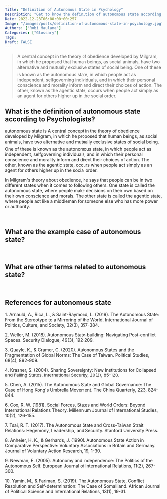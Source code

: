 ```yaml
---
Title: "Definition of Autonomous State in Psychology"
Description: "Get to know the definition of autonomous state according to psychologists."
Date: 2022-12-23T06:00:00+00:257
Image: "/images/posts/definition-of-autonomous-state-in-psychology.jpg"
Authors: ["Robi Maulana"]
Categories: ["Glossary"]
Tags: 
Draft: FALSE
---
```





> A central concept in the theory of obedience developed by Milgram, in which he proposed that human beings, as social animals, have two alternative and mutually exclusive states of social being. One of these is known as the autonomous state, in which people act as independent, selfgoverning individuals, and in which their personal conscience and morality inform and direct their choices of action. The other, known as the agentic state, occurs when people act simply as an agent for others higher up in the social order.

## What is the definition of autonomous state according to Psychologists?

autonomous state is A central concept in the theory of obedience developed by Milgram, in which he proposed that human beings, as social animals, have two alternative and mutually exclusive states of social being. One of these is known as the autonomous state, in which people act as independent, selfgoverning individuals, and in which their personal conscience and morality inform and direct their choices of action. The other, known as the agentic state, occurs when people act simply as an agent for others higher up in the social order.

In Milgram's theory about obedience, he says that people can be in two different states when it comes to following others. One state is called the autonomous state, where people make decisions on their own based on their own conscience and morals. The other state is called the agentic state, where people act like a middleman for someone else who has more power or authority.

 

## What are the example case of autonomous state?

 

## What are other terms related to autonomous state?

 

## References for autonomous state

1\. Arnauld, A., Rica, L., & Saint-Raymond, L. (2019). The Autonomous State: From the Stereotype to a Mirroring of the World. International Journal of Politics, Culture, and Society, 32(3), 357-384.

2\. Weller, M. (2018). Autonomous State-building: Navigating Post-conflict Spaces. Security Dialogue, 49(3), 192-209.

3\. Quayle, K., & Cramer, C. (2020). Autonomous States and the Fragmentation of Global Norms: The Case of Taiwan. Political Studies, 68(4), 892-909.

4\. Krasner, S. (2004). Sharing Sovereignty: New Institutions for Collapsed and Failing States. International Security, 29(2), 85-120.

5\. Chen, A. (2015). The Autonomous State and Global Governance: The Case of Hong Kong's Umbrella Movement. The China Quarterly, 223, 824-844.

6\. Cox, R. W. (1981). Social Forces, States and World Orders: Beyond International Relations Theory. Millennium Journal of International Studies, 10(2), 126-155.

7\. Tsai, R. T. (2017). The Autonomous State and Cross-Taiwan Strait Relations: Hegemony, Leadership, and Security. Stanford University Press.

8\. Anheier, H. K., & Gerhards, J. (1990). Autonomous State Action in Comparative Perspective: Voluntary Associations in Britain and Germany. Journal of Voluntary Action Research, 19, 1-30.

9\. Newman, E. (2005). Autonomy and Independence: The Politics of the Autonomous Self. European Journal of International Relations, 11(2), 267-300.

10\. Yamin, M., & Fariman, S. (2019). The Autonomous State, Conflict Resolution and Self-determination: The Case of Somaliland. African Journal of Political Science and International Relations, 13(1), 19-31.
